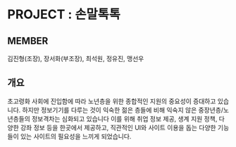 # PROJECT : 손말톡톡
## MEMBER
김진형(조장), 장서화(부조장), 최석원, 정유진, 맹선우
## 개요  
초고령화 사회에 진입함에 따라 노년층을 위한 종합적인 지원의 중요성이 증대하고 있습니다. 하지만 정보기기를 다루는 것이 익숙한 젊은 층들에 비해 익숙지 않은 중장년층/노년층들의 정보격차는 심화되고 있습니다 이를 위해 취업 정보 제공, 생계 지원 정책, 다양한 강좌 정보 등을 한곳에서 제공하고, 직관적인 UI와 사이트 이용을 돕는 다양한 기능들이 있는 사이트의 필요성을 느끼게 되었습니다.


